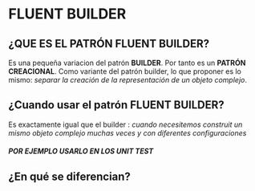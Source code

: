 ﻿# FLUENT BUILDER

## ¿QUE ES EL PATRÓN FLUENT BUILDER?

Es una pequeña variacion del patrón **BUILDER**. Por tanto es un **PATRÓN CREACIONAL**.
Como variante del patrón builder, lo que proponer es lo mismo: *separar la creación de la representación de un objeto complejo*.

## ¿Cuando usar el patrón FLUENT BUILDER?
Es exactamente igual que el builder : *cuando necesitemos construit un mismo objeto complejo muchas veces y con diferentes configuraciones*


##### POR EJEMPLO USARLO EN **LOS UNIT TEST**

## 

## ¿En qué se diferencian?
